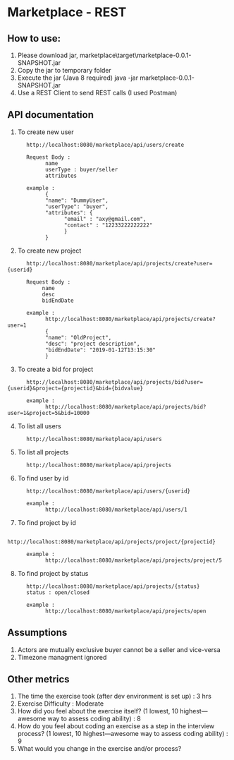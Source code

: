 # Marketplace - REST


How to use:
-----------
1. Please download jar,
      marketplace\target\marketplace-0.0.1-SNAPSHOT.jar
2. Copy the jar to temporary folder
3. Execute the jar (Java 8 required)
      java -jar marketplace-0.0.1-SNAPSHOT.jar
4. Use a REST Client to send REST calls (I used Postman)


API documentation
-----------------
1. To create new user
```
      http://localhost:8080/marketplace/api/users/create
      
      Request Body : 
            name
            userType : buyer/seller
            attributes

      example :
            {
            "name": "DummyUser",
            "userType": "buyer",
            "attributes": {
                  "email" : "axy@gmail.com",
                  "contact" : "12233222222222"
                  }
            }
```
2. To create new project
```
      http://localhost:8080/marketplace/api/projects/create?user={userid}
  
      Request Body : 
           name
           desc
           bidEndDate

      example :
            http://localhost:8080/marketplace/api/projects/create?user=1
            {
            "name": "OldProject",
            "desc": "project description",
            "bidEndDate": "2019-01-12T13:15:30"
            }
```
3. To create a bid for project
```
      http://localhost:8080/marketplace/api/projects/bid?user={userid}&project={projectid}&bid={bidvalue}
 
      example : 
            http://localhost:8080/marketplace/api/projects/bid?user=1&project=5&bid=10000
```    
4. To list all users
```
      http://localhost:8080/marketplace/api/users
```  
5. To list all projects
```
      http://localhost:8080/marketplace/api/projects
```  
6. To find user by id
```
      http://localhost:8080/marketplace/api/users/{userid}
  
      example : 
            http://localhost:8080/marketplace/api/users/1
```    
7. To find project by id
```
      http://localhost:8080/marketplace/api/projects/project/{projectid} 
      
      example : 
            http://localhost:8080/marketplace/api/projects/project/5
```  
8. To find project by status
```
      http://localhost:8080/marketplace/api/projects/{status}
      status : open/closed
  
      example : 
            http://localhost:8080/marketplace/api/projects/open
```

Assumptions
-----------
1. Actors are mutually exclusive buyer cannot be a seller and vice-versa
2. Timezone managment ignored


Other metrics
-------------
1. The time the exercise took (after dev environment is set up) : 3 hrs
2. Exercise Difficulty : Moderate 
3. How did you feel about the exercise itself? (1 lowest, 10 highest—awesome way to assess coding ability) : 8
4. How do you feel about coding an exercise as a step in the interview process?  (1 lowest, 10 highest—awesome way to assess coding ability) : 9
5. What would you change in the exercise and/or process?
